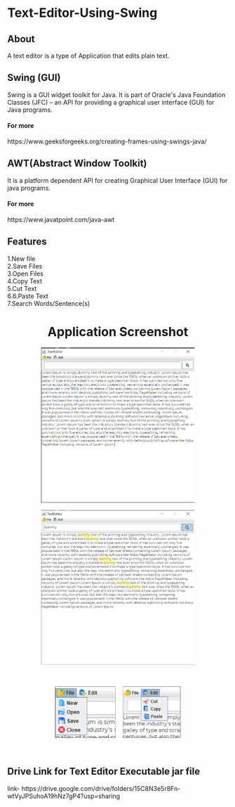 # Text-Editor-Using-Swing

<h2>About</h2>
A text editor is a type of Application that edits plain text.
<h2>Swing (GUI) </h2>
Swing is a GUI widget toolkit for Java. It is part of Oracle's Java Foundation Classes (JFC) – an API for providing a graphical user interface (GUI) for Java programs.
<h4>For more</h4> https://www.geeksforgeeks.org/creating-frames-using-swings-java/

 <h2> AWT(Abstract Window Toolkit) </h2>
It is a platform dependent API for creating Graphical User Interface (GUI) for java programs.
<h4>For more</h4>https://www.javatpoint.com/java-awt
<br>
<h2>Features</h2>
1.New file<br>
2.Save Files<br>
3.Open Files<br>
4.Copy Text<br>
5.Cut Text<br>
6.6.Paste Text<br>
7.Search Words/Sentence(s)<br>

<h1 align="center">Application Screenshot</h1>
<p align="center">
  <img src="Image/TextEditor 1.png" width="350" height="auto" title="TE1">
</p>
<p align="center">
  <img src="Image/TextEditor 2 search.png" width="350" height="auto" title="search">
</p>
<p align="center">
  <img src="Image/Options.png" width="350" height="auto" title="options">
</p>


<h2>Drive Link for Text Editor Executable jar file</h2>
link- https://drive.google.com/drive/folders/15C8N3e5r8Fn-wtVyJPSuhoA19hNz7gP4?usp=sharing
